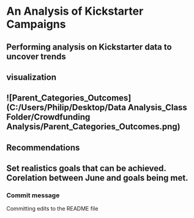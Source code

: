 # An Analysis of Kickstarter Campaigns
Performing analysis on Kickstarter data to uncover trends
---
## visualization
![Parent_Categories_Outcomes](C:/Users/Philip/Desktop/Data Analysis_Class Folder/Crowdfunding Analysis/Parent_Categories_Outcomes.png)
---
## Recommendations
Set realistics goals that can be achieved. 
Corelation between June and goals being met. 
---
### Commit message
Committing edits to the README file
